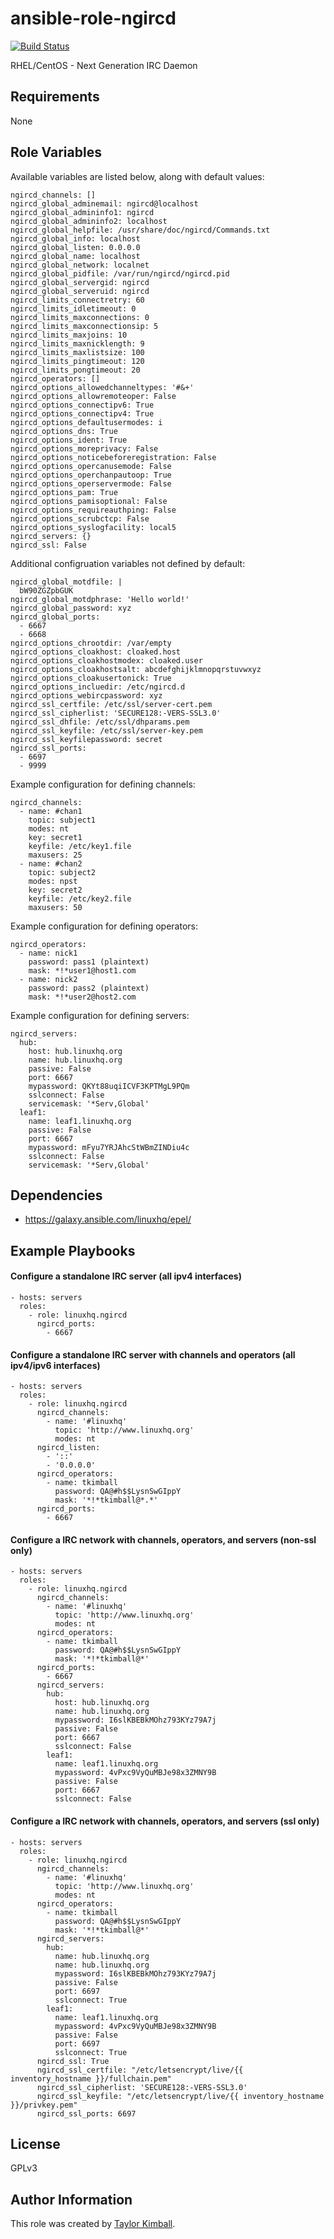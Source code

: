 # ansible-role-ngircd

[![Build Status](https://travis-ci.org/linuxhq/ansible-role-ngircd.svg?branch=master)](https://travis-ci.org/linuxhq/ansible-role-ngircd)

RHEL/CentOS - Next Generation IRC Daemon

## Requirements

None

## Role Variables

Available variables are listed below, along with default values:

    ngircd_channels: []
    ngircd_global_adminemail: ngircd@localhost
    ngircd_global_admininfo1: ngircd
    ngircd_global_admininfo2: localhost
    ngircd_global_helpfile: /usr/share/doc/ngircd/Commands.txt
    ngircd_global_info: localhost
    ngircd_global_listen: 0.0.0.0
    ngircd_global_name: localhost
    ngircd_global_network: localnet
    ngircd_global_pidfile: /var/run/ngircd/ngircd.pid
    ngircd_global_servergid: ngircd
    ngircd_global_serveruid: ngircd
    ngircd_limits_connectretry: 60
    ngircd_limits_idletimeout: 0
    ngircd_limits_maxconnections: 0
    ngircd_limits_maxconnectionsip: 5
    ngircd_limits_maxjoins: 10
    ngircd_limits_maxnicklength: 9
    ngircd_limits_maxlistsize: 100
    ngircd_limits_pingtimeout: 120
    ngircd_limits_pongtimeout: 20
    ngircd_operators: []
    ngircd_options_allowedchanneltypes: '#&+'
    ngircd_options_allowremoteoper: False
    ngircd_options_connectipv6: True
    ngircd_options_connectipv4: True
    ngircd_options_defaultusermodes: i
    ngircd_options_dns: True
    ngircd_options_ident: True
    ngircd_options_moreprivacy: False
    ngircd_options_noticebeforeregistration: False
    ngircd_options_opercanusemode: False
    ngircd_options_operchanpautoop: True
    ngircd_options_operservermode: False
    ngircd_options_pam: True
    ngircd_options_pamisoptional: False
    ngircd_options_requireauthping: False
    ngircd_options_scrubctcp: False
    ngircd_options_syslogfacility: local5
    ngircd_servers: {}
    ngircd_ssl: False

Additional configruation variables not defined by default:

    ngircd_global_motdfile: | 
      bW90ZGZpbGUK
    ngircd_global_motdphrase: 'Hello world!'
    ngircd_global_password: xyz
    ngircd_global_ports:
      - 6667
      - 6668
    ngircd_options_chrootdir: /var/empty
    ngircd_options_cloakhost: cloaked.host
    ngircd_options_cloakhostmodex: cloaked.user
    ngircd_options_cloakhostsalt: abcdefghijklmnopqrstuvwxyz
    ngircd_options_cloakusertonick: True
    ngircd_options_incluedir: /etc/ngircd.d
    ngircd_options_webircpassword: xyz
    ngircd_ssl_certfile: /etc/ssl/server-cert.pem
    ngircd_ssl_cipherlist: 'SECURE128:-VERS-SSL3.0'
    ngircd_ssl_dhfile: /etc/ssl/dhparams.pem
    ngircd_ssl_keyfile: /etc/ssl/server-key.pem
    ngircd_ssl_keyfilepassword: secret
    ngircd_ssl_ports:
      - 6697
      - 9999

Example configuration for defining channels:

    ngircd_channels:
      - name: #chan1
        topic: subject1
        modes: nt
        key: secret1
        keyfile: /etc/key1.file
        maxusers: 25
      - name: #chan2
        topic: subject2
        modes: npst
        key: secret2
        keyfile: /etc/key2.file
        maxusers: 50

Example configuration for defining operators:

    ngircd_operators:
      - name: nick1
        password: pass1 (plaintext)
        mask: *!*user1@host1.com
      - name: nick2
        password: pass2 (plaintext)
        mask: *!*user2@host2.com

Example configuration for defining servers:

    ngircd_servers:
      hub:
        host: hub.linuxhq.org
        name: hub.linuxhq.org
        passive: False
        port: 6667
        mypassword: QKYt88uqiICVF3KPTMgL9PQm
        sslconnect: False
        servicemask: '*Serv,Global'
      leaf1:
        name: leaf1.linuxhq.org
        passive: False
        port: 6667
        mypassword: mFyu7YRJAhcStWBmZINDiu4c
        sslconnect: False
        servicemask: '*Serv,Global'

## Dependencies

 * https://galaxy.ansible.com/linuxhq/epel/

## Example Playbooks

#### Configure a standalone IRC server (all ipv4 interfaces)

    - hosts: servers
      roles:
        - role: linuxhq.ngircd
          ngircd_ports:
            - 6667

#### Configure a standalone IRC server with channels and operators (all ipv4/ipv6 interfaces)

    - hosts: servers
      roles:
        - role: linuxhq.ngircd
          ngircd_channels:
            - name: '#linuxhq'
              topic: 'http://www.linuxhq.org'
              modes: nt
          ngircd_listen:
            - '::'
            - '0.0.0.0'
          ngircd_operators:
            - name: tkimball
              password: QA@#h$$LysnSwGIppY
              mask: '*!*tkimball@*.*'
          ngircd_ports:
            - 6667

#### Configure a IRC network with channels, operators, and servers (non-ssl only)

    - hosts: servers
      roles:
        - role: linuxhq.ngircd
          ngircd_channels:
            - name: '#linuxhq'
              topic: 'http://www.linuxhq.org'
              modes: nt
          ngircd_operators:
            - name: tkimball
              password: QA@#h$$LysnSwGIppY
              mask: '*!*tkimball@*'
          ngircd_ports:
            - 6667
          ngircd_servers:
            hub:
              host: hub.linuxhq.org
              name: hub.linuxhq.org
              mypassword: I6slKBEBkMOhz793KYz79A7j
              passive: False
              port: 6667
              sslconnect: False
            leaf1:
              name: leaf1.linuxhq.org
              mypassword: 4vPxc9VyQuMBJe98x3ZMNY9B
              passive: False
              port: 6667
              sslconnect: False

#### Configure a IRC network with channels, operators, and servers (ssl only)

    - hosts: servers
      roles:
        - role: linuxhq.ngircd
          ngircd_channels:
            - name: '#linuxhq'
              topic: 'http://www.linuxhq.org'
              modes: nt
          ngircd_operators:
            - name: tkimball
              password: QA@#h$$LysnSwGIppY
              mask: '*!*tkimball@*'
          ngircd_servers:
            hub:
              name: hub.linuxhq.org
              name: hub.linuxhq.org
              mypassword: I6slKBEBkMOhz793KYz79A7j
              passive: False
              port: 6697
              sslconnect: True
            leaf1:
              name: leaf1.linuxhq.org
              mypassword: 4vPxc9VyQuMBJe98x3ZMNY9B
              passive: False
              port: 6697
              sslconnect: True
          ngircd_ssl: True
          ngircd_ssl_certfile: "/etc/letsencrypt/live/{{ inventory_hostname }}/fullchain.pem"
          ngircd_ssl_cipherlist: 'SECURE128:-VERS-SSL3.0'
          ngircd_ssl_keyfile: "/etc/letsencrypt/live/{{ inventory_hostname }}/privkey.pem"
          ngircd_ssl_ports: 6697

## License

GPLv3

## Author Information

This role was created by [Taylor Kimball](http://www.linuxhq.org).
